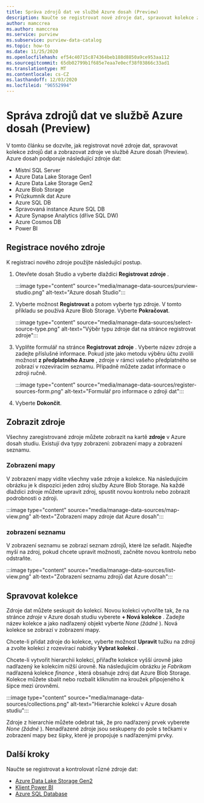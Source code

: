 ```yaml
---
title: Správa zdrojů dat ve službě Azure dosah (Preview)
description: Naučte se registrovat nové zdroje dat, spravovat kolekce zdrojů dat a zobrazovat zdroje ve službě Azure dosah (Preview).
author: mamccrea
ms.author: mamccrea
ms.service: purview
ms.subservice: purview-data-catalog
ms.topic: how-to
ms.date: 11/25/2020
ms.openlocfilehash: ef54c40715c874364beb188d8850a9ce953aa112
ms.sourcegitcommit: 65db02799b1f685e7eaa7e0ecf38f03866c33ad1
ms.translationtype: MT
ms.contentlocale: cs-CZ
ms.lasthandoff: 12/03/2020
ms.locfileid: "96552994"
---
```

# <a name="manage-data-sources-in-azure-purview-preview"></a>Správa zdrojů dat ve službě Azure dosah (Preview)

V tomto článku se dozvíte, jak registrovat nové zdroje dat, spravovat kolekce zdrojů dat a zobrazovat zdroje ve službě Azure dosah (Preview). Azure dosah podporuje následující zdroje dat:

* Místní SQL Server
* Azure Data Lake Storage Gen1 
* Azure Data Lake Storage Gen2
* Azure Blob Storage
* Průzkumník dat Azure
* Azure SQL DB
* Spravovaná instance Azure SQL DB
* Azure Synapse Analytics (dříve SQL DW)
* Azure Cosmos DB
* Power BI

## <a name="register-a-new-source"></a>Registrace nového zdroje

K registraci nového zdroje použijte následující postup.

1. Otevřete dosah Studio a vyberte dlaždici **Registrovat zdroje** .

   :::image type="content" source="media/manage-data-sources/purview-studio.png" alt-text="Azure dosah Studio":::

1. Vyberte možnost **Registrovat** a potom vyberte typ zdroje. V tomto příkladu se používá Azure Blob Storage. Vyberte **Pokračovat**.

   :::image type="content" source="media/manage-data-sources/select-source-type.png" alt-text="Výběr typu zdroje dat na stránce registrovat zdroje":::

1. Vyplňte formulář na stránce **Registrovat zdroje** . Vyberte název zdroje a zadejte příslušné informace. Pokud jste jako metodu výběru účtu zvolili možnost **z předplatného Azure** , zdroje v rámci vašeho předplatného se zobrazí v rozevíracím seznamu. Případně můžete zadat informace o zdroji ručně.

   :::image type="content" source="media/manage-data-sources/register-sources-form.png" alt-text="Formulář pro informace o zdroji dat":::

1. Vyberte **Dokončit**.

## <a name="view-sources"></a>Zobrazit zdroje

Všechny zaregistrované zdroje můžete zobrazit na kartě **zdroje** v Azure dosah studiu. Existují dva typy zobrazení: zobrazení mapy a zobrazení seznamu.

### <a name="map-view"></a>Zobrazení mapy

V zobrazení mapy vidíte všechny vaše zdroje a kolekce. Na následujícím obrázku je k dispozici jeden zdroj služby Azure Blob Storage. Na každé dlaždici zdroje můžete upravit zdroj, spustit novou kontrolu nebo zobrazit podrobnosti o zdroji.

:::image type="content" source="media/manage-data-sources/map-view.png" alt-text="Zobrazení mapy zdroje dat Azure dosah":::

### <a name="list-view"></a>zobrazení seznamu

V zobrazení seznamu se zobrazí seznam zdrojů, které lze seřadit. Najeďte myší na zdroj, pokud chcete upravit možnosti, začněte novou kontrolu nebo odstraňte.

:::image type="content" source="media/manage-data-sources/list-view.png" alt-text="Zobrazení seznamu zdrojů dat Azure dosah":::

## <a name="manage-collections"></a>Spravovat kolekce

Zdroje dat můžete seskupit do kolekcí. Novou kolekci vytvoříte tak, že na stránce *zdroje* v Azure dosah studiu vyberete **+ Nová kolekce** . Zadejte název kolekce a jako nadřazený objekt vyberte *None (žádné* ). Nová kolekce se zobrazí v zobrazení mapy.

Chcete-li přidat zdroje do kolekce, vyberte možnost **Upravit** tužku na zdroji a zvolte kolekci z rozevírací nabídky **Vybrat kolekci** .

Chcete-li vytvořit hierarchii kolekcí, přiřaďte kolekce vyšší úrovně jako nadřazený ke kolekcím nižší úrovně. Na následujícím obrázku je *Fabrikam* nadřazená kolekce *finance* , která obsahuje zdroj dat Azure Blob Storage. Kolekce můžete sbalit nebo rozbalit kliknutím na kroužek připojeného k šipce mezi úrovněmi.

:::image type="content" source="media/manage-data-sources/collections.png" alt-text="Hierarchie kolekcí v Azure dosah studiu":::

Zdroje z hierarchie můžete odebrat tak, že pro nadřazený prvek vyberete *None (žádné* ). Nenadřazené zdroje jsou seskupeny do pole s tečkami v zobrazení mapy bez šipky, které je propojuje s nadřazenými prvky.

## <a name="next-steps"></a>Další kroky

Naučte se registrovat a kontrolovat různé zdroje dat:

* [Azure Data Lake Storage Gen2](register-scan-adls-gen2.md)
* [Klient Power BI](register-scan-power-bi-tenant.md)
* [Azure SQL Database](register-scan-azure-sql-database.md)
